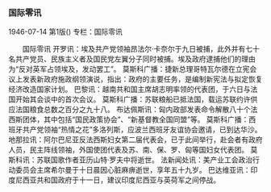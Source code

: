 ### 国际零讯

1946-07-14
第1版()
专栏：国际零讯

　　国际零讯
    开罗讯：埃及共产党领袖昂法尔·卡奈尔于九日被捕，此外并有七十名共产党员、民族主义者及国民党左翼分子同时被捕。埃及政府逮捕他们的理由为“反对英军占领埃及，发动罢工”。
    莫斯科广播：捷新总理哥特瓦尔德在立宪会议上发表新政府施政纲领演说，指出：政府的主要任务，是编制新宪法与拟定恢复经济改造国家计划。
    巴黎讯：越南共和国主席胡志明率领的代表团，于六日与法国开始其会谈中的首次会议。
    莫斯科广播：苏联粮船已抵法国，载运苏联约许供应法国粮食总数之百分之九十八。
    布达佩斯讯：匈内政部发表命令解散八十个法西斯团体，其中包括“国民政策协会”、“新基督教全国同盟”等。
    莫斯科广播：西班牙共产党领袖“热情之花”多洛列斯，应波兰西班牙友谊协会邀请，已到达华沙。
    地那拉讯：阿尔巴尼亚反法西斯妇女第二届代表会，已于此间举行，赴会者有政府人员，民主阵线领袖，外国使团代表及苏、南、保、罗、匈等国妇女代表团。
    莫斯科讯：苏联国歌作者亚历山特·罗夫中将逝世。
    法新闻处讯：美产业工会政治行动委员会主席希尔曼于十日晨因心脏麻痹逝世，享年五十九岁。
    巴达维亚讯：印度尼西亚共和国政府于十一日，建议印度尼西亚与英荷军之间停战。
